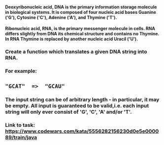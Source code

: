 #### Deoxyribonucleic acid, DNA is the primary information storage molecule in biological systems. It is composed of four nucleic acid bases Guanine ('G'), Cytosine ('C'), Adenine ('A'), and Thymine ('T').

#### Ribonucleic acid, RNA, is the primary messenger molecule in cells. RNA differs slightly from DNA its chemical structure and contains no Thymine. In RNA Thymine is replaced by another nucleic acid Uracil ('U').

### Create a function which translates a given DNA string into RNA.

### For example:
## ````"GCAT"  =>  "GCAU"````
### The input string can be of arbitrary length - in particular, it may be empty. All input is guaranteed to be valid,i.e. each input string will only ever consist of 'G', 'C', 'A' and/or 'T'.

### Link to task: https://www.codewars.com/kata/5556282156230d0e5e000089/train/java